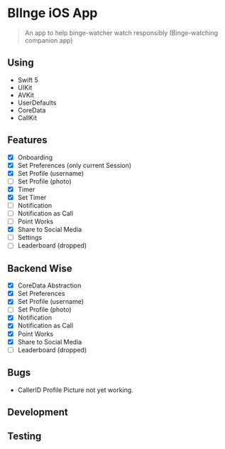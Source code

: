 #  BIInge iOS App

> An app to help binge-watcher watch responsibly (Binge-watching companion app)

## Using

- Swift 5
- UIKit
- AVKit
- UserDefaults
- CoreData
- CallKit

## Features

- [x] Onboarding
- [x] Set Preferences (only current Session)
- [x] Set Profile (username)
- [ ] Set Profile (photo)
- [x] Timer
- [x] Set Timer
- [ ] Notification
- [ ] Notification as Call
- [ ] Point Works
- [x] Share to Social Media
- [ ] Settings
- [ ] Leaderboard (dropped)

## Backend Wise

- [x] CoreData Abstraction
- [x] Set Preferences
- [x] Set Profile (username)
- [ ] Set Profile (photo)
- [x] Notification
- [x] Notification as Call
- [x] Point Works
- [x] Share to Social Media
- [ ] Leaderboard (dropped)

## Bugs

- CallerID Profile Picture not yet working.

## Development


## Testing
